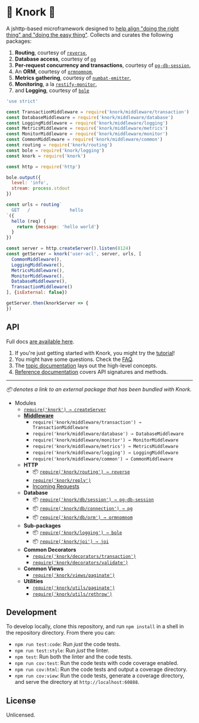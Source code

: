 # :fork_and_knife: Knork :fork_and_knife:

A jshttp-based microframework designed to [help align "doing the right thing"
and "doing the easy thing"][topic-ethos]. Collects and curates the following
packages:

1. **Routing**, courtesy of [`reverse`][reverse],
2. **Database access**, courtesy of [`pg`][pg]
3. **Per-request concurrency and transactions**, courtesy of
   [`pg-db-session`][pg-db-session],
4. An **ORM**, courtesy of [`ormnomnom`][ormnomnom],
5. **Metrics gathering**, courtesy of [`numbat-emitter`][numbat-emitter],
6. **Monitoring**, a la [`restify-monitor`][restify-monitor],
7. and **Logging**, courtesy of [`bole`][bole]

```javascript
'use strict'

const TransactionMiddleware = require('knork/middleware/transaction')
const DatabaseMiddleware = require('knork/middleware/database')
const LoggingMiddleware = require('knork/middleware/logging')
const MetricsMiddleware = require('knork/middleware/metrics')
const MonitorMiddleware = require('knork/middleware/monitor')
const CommonMiddleware = require('knork/middleware/common')
const routing = require('knork/routing')
const bole = require('knork/logging')
const knork = require('knork')

const http = require('http')

bole.output({
  level: 'info',
  stream: process.stdout
})

const urls = routing`
  GET   /               hello
`({
  hello (req) {
    return {message: 'hello world'}
  }
})

const server = http.createServer().listen(8124)
const getServer = knork('user-acl', server, urls, [
  CommonMiddleware(),
  LoggingMiddleware(),
  MetricsMiddleware(),
  MonitorMiddleware(),
  DatabaseMiddleware(),
  TransactionMiddleware()
], {isExternal: false})

getServer.then(knorkServer => {
})
```

## API

Full docs [are available here][docs]. 

1. If you're just getting started with Knork, you might try the
   [tutorial][getting-started]!
2. You might have some questions. Check the [FAQ][faq].
3. The [topic documentation][topics] lays out the high-level concepts.
4. [Reference documentation][reference] covers API signatures and methods.

-------------------------------------

*:package: denotes a link to an external package that has been bundled
with Knork.*

* Modules
  * [`require('knork') → createServer`][ref-server]
  * **[Middleware][topic-request-lifecycle]**
    * `require('knork/middleware/transaction') → TransactionMiddleware`
    * `require('knork/middleware/database') → DatabaseMiddleware`
    * `require('knork/middleware/monitor') → MonitorMiddleware`
    * `require('knork/middleware/metrics') → MetricsMiddleware`
    * `require('knork/middleware/logging') → LoggingMiddleware`
    * `require('knork/middleware/common') → CommonMiddleware`
  * **HTTP**
    * :package: [`require('knork/routing') → reverse`][reverse]
    * [`require('knork/reply')`][ref-reply]
    * [Incoming Requests][ref-request]
  * **Database**
    * :package: [`require('knork/db/session') → pg-db-session`][pg-db-session]
    * :package: [`require('knork/db/connection') → pg`][pg]
    * :package: [`require('knork/db/orm') → ormnomnom`][ormnomnom]
  * **Sub-packages**
    * :package: [`require('knork/logging') → bole`][bole]
    * :package: [`require('knork/joi') → joi`][joi]
  * **Common Decorators**
    * [`require('knork/decorators/transaction')`][ref-transaction]
    * [`require('knork/decorators/validate')`][ref-validate]
  * **Common Views**
    * [`require('knork/views/paginate')`][ref-view-paginate]
  * **Utilities**
    * [`require('knork/utils/paginate')`][ref-paginate]
    * [`require('knork/utils/rethrow')`][ref-rethrow]

## Development

To develop locally, clone this repository, and run `npm install` in a shell
in the repository directory. From there you can:

* `npm run test:code`: Run *just* the code tests.
* `npm run test:style`: Run *just* the linter.
* `npm test`: Run both the linter and the code tests.
* `npm run cov:test`: Run the code tests with code coverage enabled.
* `npm run cov:html`: Run the code tests and output a coverage directory.
* `npm run cov:view`: Run the code tests, generate a coverage directory, and
  serve the directory at `http://localhost:60888`.

## License

Unlicensed.

[bole]: http://github.com/rvagg/bole
[docs]: ./docs
[getting-started]: ./docs/getting-started.md
[faq]: ./docs/faq.md
[topics]: ./docs/topics
[reference]: ./docs/reference
[joi]: https://github.com/hapijs/joi
[numbat-emitter]: https://github.com/ceejbot/numbat-emitter
[ormnomnom]: https://github.com/chrisdickinson/ormnomnom
[pg-db-session]: https://github.com/npm/pg-db-session
[pg]: https://github.com/brianc/node-postgres
[ref-paginate]: ./docs/reference/utils-paginate.md
[ref-reply]: ./docs/reference/reply.md
[ref-request]: ./docs/reference/request.md
[ref-rethrow]: ./docs/reference/utils-rethrow.md
[ref-server]: ./docs/reference/server.md
[ref-transaction]: ./docs/reference/decorator-transaction.md
[ref-validate]: ./docs/reference/decorator-validate.md
[ref-view-paginate]: ./docs/reference/view-paginate.md
[restify-monitor]: https://github.com/npm/restify-monitor
[reverse]: https://github.com/chrisdickinson/reverse
[topic-ethos]: ./docs/topics/ethos.md
[topic-request-lifecycle]: ./docs/topics/request-lifecycle.md
